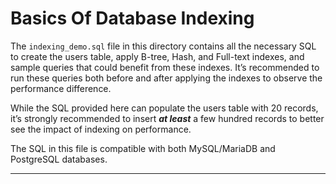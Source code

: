 # Basics Of Database Indexing

The `indexing_demo.sql` file in this directory contains all the necessary SQL to create the users table, apply B-tree, Hash, and Full-text indexes, and sample queries that could benefit from these indexes. It’s recommended to run these queries both before and after applying the indexes to observe the performance difference.

While the SQL provided here can populate the users table with 20 records, it’s strongly recommended to insert **_at least_** a few hundred records to better see the impact of indexing on performance.

The SQL in this file is compatible with both MySQL/MariaDB and PostgreSQL databases.

----